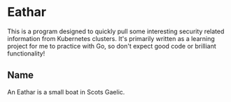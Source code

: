# Eathar

This is a program designed to quickly pull some interesting security related information from Kubernetes clusters. It's primarily written as a learning project for me to practice with Go, so don't expect good code or brilliant functionality!

## Name

An Eathar is a small boat in Scots Gaelic.